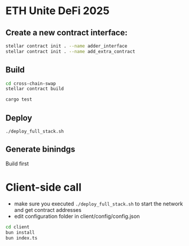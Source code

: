 # ETH Unite DeFi 2025

## Create a new contract interface:

```bash
stellar contract init . --name adder_interface
stellar contract init . --name add_extra_contract
```

## Build

```bash
cd cross-chain-swap
stellar contract build

cargo test
```

## Deploy

```
./deploy_full_stack.sh
```

## Generate binindgs

Build first


# Client-side call

- make sure you executed `./deploy_full_stack.sh` to start the network and get contract addresses
- edit configuration folder in client/config/config.json

```bash
cd client
bun install
bun index.ts
```